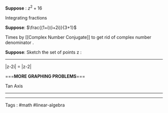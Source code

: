 **Suppose** : $z^2 + 16$

Integrating fractions 

**Suppose**:  $\frac{(1+i)(i+2i)}{3+1}$  

Times by [[Complex Number Conjugate]] to get rid of complex number denominator .

**Suppose**:  Sketch the set of points z  : 
___
|z-2i| = |z-2| 

===**MORE GRAPHING PROBLEMS**===

Tan Axis 

___ 

 ____

Tags : #math #linear-algebra